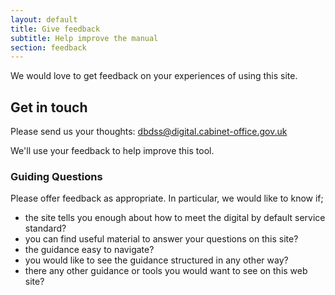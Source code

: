 ```yaml
---
layout: default
title: Give feedback
subtitle: Help improve the manual
section: feedback
---
```


We would love to get feedback on your experiences of using this site.

## Get in touch

Please send us your thoughts: [dbdss@digital.cabinet-office.gov.uk](mailto:dbdss@digital.cabinet-office.gov.uk)

We'll use your feedback to help improve this tool.

### Guiding Questions

Please offer feedback as appropriate. In particular, we would like to know if;

* the site tells you enough about how to meet the digital by default service standard?
* you can find useful material to answer your questions on this site?
* the guidance easy to navigate?
* you would like to see the guidance structured in any other way?
* there any other guidance or tools you would want to see on this web site?
